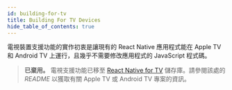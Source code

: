 ```yaml
---
id: building-for-tv
title: Building For TV Devices
hide_table_of_contents: true
---
```


電視裝置支援功能的實作初衷是讓現有的 React Native 應用程式能在 Apple TV 和 Android TV 上運行，且幾乎不需要修改應用程式的 JavaScript 程式碼。

> **已棄用。** 電視支援功能已移至 [React Native for TV](https://github.com/react-native-tvos/react-native-tvos#readme) 儲存庫。請參閱該處的 _README_ 以獲取有關 Apple TV 或 Android TV 專案的資訊。
